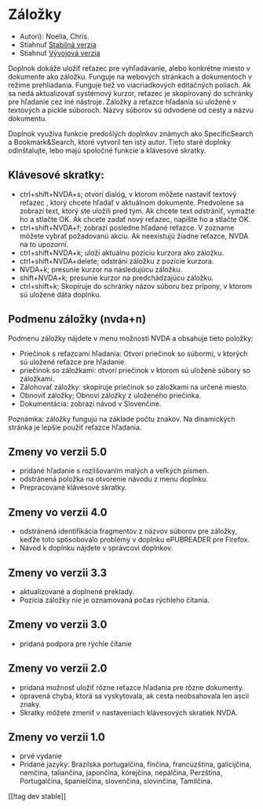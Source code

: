 # Záložky #

* Autori): Noelia, Chris.
* Stiahnuť [Stabilná verzia][1]
* Stiahnuť [Vývojová verzia][2]

Doplnok dokáže uložiť reťazec pre vyhľadávanie, alebo konkrétne miesto v
dokumente ako záložku. Funguje na webových stránkach a dokumentoch v režime
prehliadania. Funguje tiež vo viacriadkových editačných poliach. Ak sa nedá
aktualizovať systémový kurzor, reťazec je skopírovaný do schránky pre
hľadanie cez iné nástroje. Záložky a reťazce hľadania sú uložené v textových
a pickle súboroch. Názvy súborov sú odvodené od cesty a názvu dokumentu.

Doplnok využíva funkcie predošlých doplnkov známych ako SpecificSearch a
Bookmark&Search, ktoré vytvoril ten istý autor. Tieto staré doplnky
odinštalujte, lebo majú spoločné funkcie a klávesové skratky.

## Klávesové skratky: ##

*	ctrl+shift+NVDA+s; otvorí dialóg, v ktorom môžete nastaviť textový reťazec , ktorý chcete hľadať v aktuálnom dokumente. Predvolene sa zobrazí text, ktorý ste uložili pred tým. Ak chcete text odstrániť, vymažte ho a stlačte OK. Ak chcete zadať nový reťazec, napíšte ho a stlačte OK.
*	ctrl+shift+NVDA+f; zobrazí posledne hľadané reťazce. V zozname môžete vybrať požadovanú akciu. Ak neexistujú žiadne reťazce, NVDA na to upozorní.
*	ctrl+shift+NVDA+k; uloží aktuálnu pozíciu kurzora ako záložku.
*	ctrl+shift+NVDA+delete; odstráni záložku z pozície kurzora.
*	NVDA+k; presunie kurzor na nasledujúcu záložku.
*	shift+NVDA+k; presunie kurzor na predchádzajúcu záložku.
*	ctrl+shift+k; Skopíruje do schránky názov súboru bez prípony, v ktorom sú uložené dáta doplnku.

## Podmenu záložky (nvda+n) ##


Podmenu záložky nájdete v menu možnosti NVDA a obsahuje tieto položky:

*	Priečinok s reťazcami hľadania: Otvorí priečinok so súbormi, v ktorých sú
  uložené reťazce pre hľadanie.
*	priečinok so záložkami: otvorí priečinok v ktorom sú uložené súbory so
  záložkami.
*	Zálohovať záložky: skopíruje priečinok so záložkami na určené miesto.
*	Obnoviť záložky; Obnoví záložky z uloženého priečinka.
*	Dokumentácia: zobrazí návod v Slovenčine.

Poznámka: záložky fungujú na základe počtu znakov. Na dinamických stránka je
lepšie použiť reťazce hľadania.


## Zmeny vo verzii 5.0 ##
* pridané hľadanie s rozlišovaním malých a veľkých písmen.
* odstránená položka na otvorenie návodu z menu doplnku.
* Prepracované klávesové skratky.

## Zmeny vo verzii 4.0 ##
* odstránená identifikácia fragmentov z názvov súborov pre záložky, keďže
  toto spôsobovalo problémy v doplnku ePUBREADER pre Firefox.
* Návod k doplnku nájdete v správcovi doplnkov.

## Zmeny vo verzii 3.3 ##
* aktualizované a doplnené preklady.
* Pozícia záložky nie je oznamovaná počas rýchleho čítania.

## Zmeny vo verzii 3.0 ##
* pridaná podpora pre rýchle čítanie

## Zmeny vo verzii 2.0 ##
* pridaná možnosť uložiť rôzne reťazce hľadania pre rôzne dokumenty.
* opravená chyba, ktorá sa vyskytovala, ak cesta neobsahovala len ascii
  znaky.
* Skratky môžete zmeniť v nastaveniach klávesových skratiek NVDA.


## Zmeny vo verzii 1.0 ##
* prvé vydanie
* Pridané jazyky: Brazílska portugalčina, fínčina, francúzština,
  galícijčina, nemčina, taliančina, japončina, kórejčina, nepálčina,
  Perzština, Portugalčina, španielčina, slovenčina, slovinčina, Tamilčina.

[[!tag dev stable]]

[1]: http://addons.nvda-project.org/files/get.php?file=pm

[2]: http://addons.nvda-project.org/files/get.php?file=pm-dev
